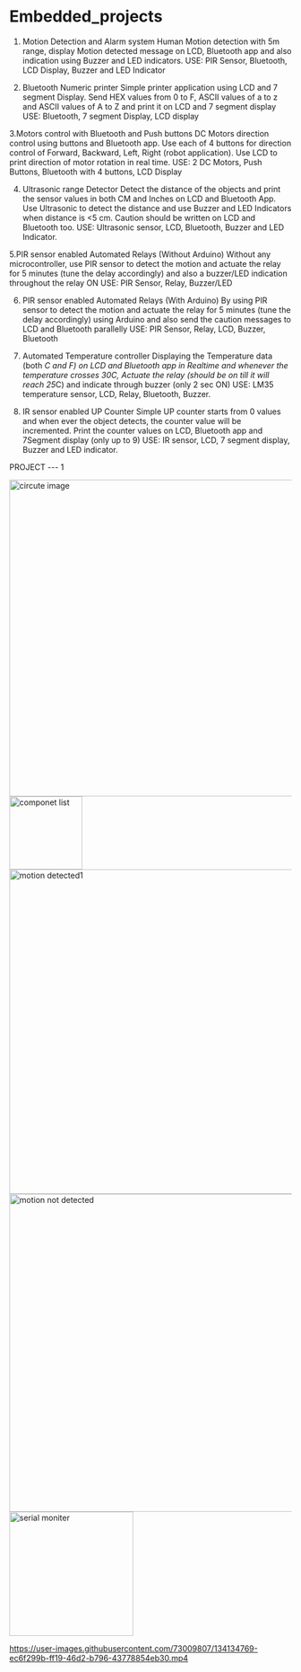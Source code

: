 # Embedded_projects
1. Motion Detection and Alarm system  Human Motion detection with 5m range, display Motion detected message on LCD, Bluetooth  app and also indication using Buzzer and LED indicators.  USE: PIR Sensor, Bluetooth, LCD Display, Buzzer and LED Indicator  
 
2. Bluetooth Numeric printer  Simple printer application using LCD and 7 segment Display. Send HEX values from 0 to F, ASCII values of a to z and ASCII values of A to Z and print it on LCD and 7 segment display  USE: Bluetooth, 7 segment Display, LCD display

3.Motors control with Bluetooth and Push buttons  DC Motors direction control using buttons and Bluetooth app. Use each of 4 buttons for  direction control of Forward, Backward, Left, Right (robot application). Use LCD to print  direction of motor rotation in real time.  USE: 2 DC Motors, Push Buttons, Bluetooth with 4 buttons, LCD Display  

4. Ultrasonic range Detector  Detect the distance of the objects and print the sensor values in both CM and Inches on LCD  and Bluetooth App. Use Ultrasonic to detect the distance and use Buzzer and LED Indicators  when distance is &lt;5 cm. Caution should be written on LCD and Bluetooth too.  USE: Ultrasonic sensor, LCD, Bluetooth, Buzzer and LED Indicator. 

5.PIR sensor enabled Automated Relays (Without Arduino)  Without any microcontroller, use PIR sensor to detect the motion and actuate the relay for 5  minutes (tune the delay accordingly) and also a buzzer/LED indication throughout the relay  ON USE: PIR Sensor, Relay, Buzzer/LED 

6. PIR sensor enabled Automated Relays (With Arduino)  By using PIR sensor to detect the motion and actuate the relay for 5 minutes (tune the delay  accordingly) using Arduino and also send the caution messages to LCD and Bluetooth  parallelly USE: PIR Sensor, Relay, LCD, Buzzer, Bluetooth  

7. Automated Temperature controller  Displaying the Temperature data (both *C and *F) on LCD and Bluetooth app in Realtime and  whenever the temperature crosses 30*C, Actuate the relay (should be on till it will reach 25*C)  and indicate through buzzer (only 2 sec ON)  USE: LM35 temperature sensor, LCD, Relay, Bluetooth, Buzzer. 

8. IR sensor enabled UP Counter  Simple UP counter starts from 0 values and when ever the object detects, the counter value  will be incremented. Print the counter values on LCD, Bluetooth app and 7Segment display  (only up to 9)  USE: IR sensor, LCD, 7 segment display, Buzzer and LED indicator.


PROJECT --- 1

<img width="564" alt="circute image" src="https://user-images.githubusercontent.com/73009807/134133583-731a20bc-8031-4def-ba19-eab527252a7c.png">
<img width="130" alt="componet list" src="https://user-images.githubusercontent.com/73009807/134133719-79a62b0c-a7c9-40c3-b2de-44d30ddc631f.png">
<img width="578" alt="motion detected1" src="https://user-images.githubusercontent.com/73009807/134133760-4ea8b77b-0683-4cef-b30f-5e3a6af2742a.png"><img width="566" alt="motion not detected" src="https://user-images.githubusercontent.com/73009807/134133790-b89baf9a-f73b-4ec2-82e5-c0962d42ba51.png">
<img width="221" alt="serial moniter" src="https://user-images.githubusercontent.com/73009807/134133826-94f2f396-ce99-4152-877a-46172ec0e8c3.png">


https://user-images.githubusercontent.com/73009807/134134769-ec6f299b-ff19-46d2-b796-43778854eb30.mp4


